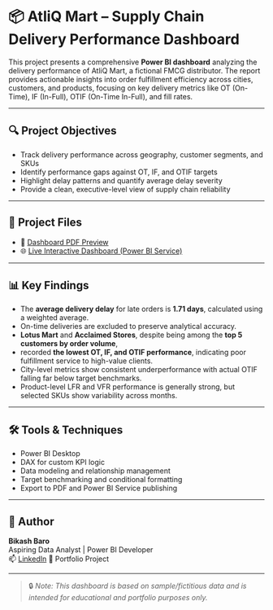 # 📦 AtliQ Mart – Supply Chain Delivery Performance Dashboard

This project presents a comprehensive **Power BI dashboard** analyzing the delivery performance of AtliQ Mart, a fictional FMCG distributor. 
The report provides actionable insights into order fulfillment efficiency across cities, customers, and products,
focusing on key delivery metrics like OT (On-Time), IF (In-Full), OTIF (On-Time In-Full), and fill rates.

---

## 🔍 Project Objectives

- Track delivery performance across geography, customer segments, and SKUs
- Identify performance gaps against OT, IF, and OTIF targets
- Highlight delay patterns and quantify average delay severity
- Provide a clean, executive-level view of supply chain reliability

---

## 📁 Project Files

- 📄 [Dashboard PDF Preview](dashboard/Atliq_SupplyChain_Dashboard.pdf)
- 🌐 [Live Interactive Dashboard (Power BI Service)](https://app.powerbi.com/view?r=eyJrIjoiOTQwMzM0MjctM2FjOS00ZWZmLWI5NWUtYTU4ODM4ZTlmODNjIiwidCI6ImM2ZTU0OWIzLTVmNDUtNDAzMi1hYWU5LWQ0MjQ0ZGM1YjJjNCJ9)

---

## 📊 Key Findings

- The **average delivery delay** for late orders is **1.71 days**, calculated using a weighted average.
-  On-time deliveries are excluded to preserve analytical accuracy.
- **Lotus Mart** and **Acclaimed Stores**, despite being among the **top 5 customers by order volume**,
- recorded **the lowest OT, IF, and OTIF performance**, indicating poor fulfillment service to high-value clients.
- City-level metrics show consistent underperformance with actual OTIF falling far below target benchmarks.
- Product-level LFR and VFR performance is generally strong, but selected SKUs show variability across months.

---

## 🛠 Tools & Techniques

- Power BI Desktop  
- DAX for custom KPI logic  
- Data modeling and relationship management  
- Target benchmarking and conditional formatting  
- Export to PDF and Power BI Service publishing

---

## 👤 Author

**Bikash Baro**  
Aspiring Data Analyst | Power BI Developer  
📫 [LinkedIn](https://www.linkedin.com/in/bikashbaro/)
📂 Portfolio Project

---

> 🔒 _Note: This dashboard is based on sample/fictitious data and is intended for educational and portfolio purposes only._

